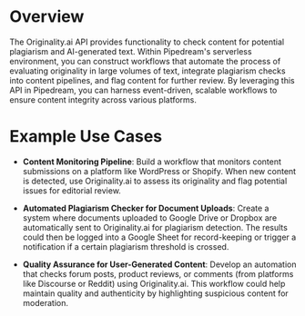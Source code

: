 # Overview

The Originality.ai API provides functionality to check content for potential plagiarism and AI-generated text. Within Pipedream's serverless environment, you can construct workflows that automate the process of evaluating originality in large volumes of text, integrate plagiarism checks into content pipelines, and flag content for further review. By leveraging this API in Pipedream, you can harness event-driven, scalable workflows to ensure content integrity across various platforms.

# Example Use Cases

- **Content Monitoring Pipeline**: Build a workflow that monitors content submissions on a platform like WordPress or Shopify. When new content is detected, use Originality.ai to assess its originality and flag potential issues for editorial review.

- **Automated Plagiarism Checker for Document Uploads**: Create a system where documents uploaded to Google Drive or Dropbox are automatically sent to Originality.ai for plagiarism detection. The results could then be logged into a Google Sheet for record-keeping or trigger a notification if a certain plagiarism threshold is crossed.

- **Quality Assurance for User-Generated Content**: Develop an automation that checks forum posts, product reviews, or comments (from platforms like Discourse or Reddit) using Originality.ai. This workflow could help maintain quality and authenticity by highlighting suspicious content for moderation.
